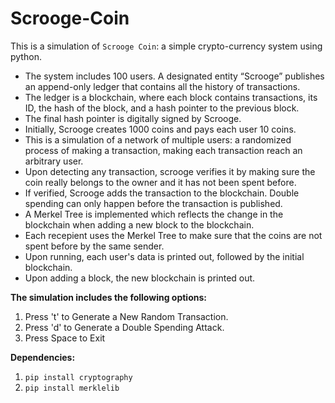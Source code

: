 # Scrooge-Coin

This is a simulation of `Scrooge Coin`: a simple crypto-currency system using python.

- The system includes 100 users. A designated entity “Scrooge” publishes an append-only ledger that contains all the history of transactions.
- The ledger is a blockchain, where each block contains transactions, its ID, the hash of the block, and a hash pointer to the previous block. 
- The final hash pointer is digitally signed by Scrooge.
- Initially, Scrooge creates 1000 coins and pays each user 10 coins.
- This is a simulation of a network of multiple users: a randomized process of making a transaction, making each transaction reach an arbitrary user.
- Upon detecting any transaction, scrooge verifies it by making sure the coin really belongs to the owner and it has not been spent before.
- If verified, Scrooge adds the transaction to the blockchain. Double spending can only happen before the transaction is published.
- A Merkel Tree is implemented which reflects the change in the blockchain when adding a new block to the blockchain.
- Each recepient uses the Merkel Tree to make sure that the coins are not spent before by the same sender.
- Upon running, each user's data is printed out, followed by the initial blockchain.
- Upon adding a block, the new blockchain is printed out.

**The simulation includes the following options:**

1. Press 't' to Generate a New Random Transaction.
2. Press 'd' to Generate a Double Spending Attack.
3. Press Space to Exit



**Dependencies:**

1. `pip install cryptography`
2. `pip install merklelib`
